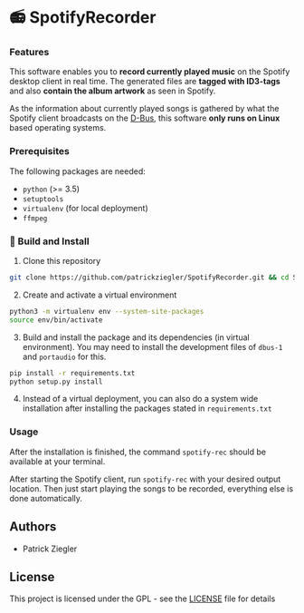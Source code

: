 # :radio: SpotifyRecorder

### Features

This software enables you to **record currently played music** on the Spotify desktop client in real time.
The generated files are **tagged with ID3-tags** and also **contain the album artwork** as seen in Spotify.

As the information about currently played songs is gathered by what the Spotify client broadcasts on the [D-Bus](https://www.freedesktop.org/wiki/Software/dbus/https://www.freedesktop.org/wiki/Software/dbus/), this software **only runs on Linux** based operating systems. 

### Prerequisites

The following packages are needed:

* `python` (>= 3.5)
* `setuptools`
* `virtualenv` (for local deployment)
* `ffmpeg`

### :hammer: Build and Install

1. Clone this repository
```bash
git clone https://github.com/patrickziegler/SpotifyRecorder.git && cd SpotifyRecorder
```

2. Create and activate a virtual environment
```bash
python3 -m virtualenv env --system-site-packages
source env/bin/activate
```

3. Build and install the package and its dependencies (in virtual environment). You may need to install the development files of `dbus-1` and `portaudio` for this.
```bash
pip install -r requirements.txt
python setup.py install
```

4. Instead of a virtual deployment, you can also do a system wide installation after installing the packages stated in `requirements.txt`

### Usage

After the installation is finished, the command `spotify-rec` should be available at your terminal.

After starting the Spotify client, run `spotify-rec` with your desired output location. Then just start playing the songs to be recorded, everything else is done automatically.

## Authors

*  Patrick Ziegler

## License

This project is licensed under the GPL - see the [LICENSE](LICENSE) file for details
